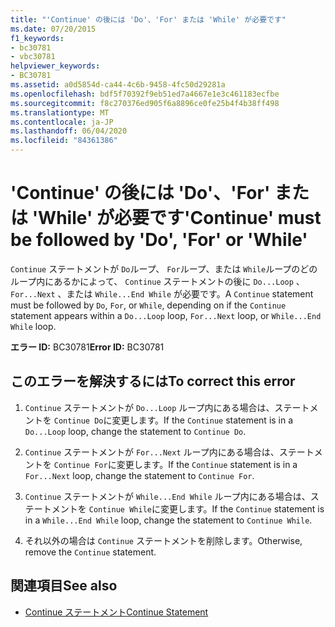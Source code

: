 ```yaml
---
title: "'Continue' の後には 'Do'、'For' または 'While' が必要です"
ms.date: 07/20/2015
f1_keywords:
- bc30781
- vbc30781
helpviewer_keywords:
- BC30781
ms.assetid: a0d5854d-ca44-4c6b-9458-4fc50d29281a
ms.openlocfilehash: bdf5f70392f9eb51ed7a4667e1e3c461183ecfbe
ms.sourcegitcommit: f8c270376ed905f6a8896ce0fe25b4f4b38ff498
ms.translationtype: MT
ms.contentlocale: ja-JP
ms.lasthandoff: 06/04/2020
ms.locfileid: "84361386"
---
```

# <a name="continue-must-be-followed-by-do-for-or-while"></a><span data-ttu-id="fcdff-102">'Continue' の後には 'Do'、'For' または 'While' が必要です</span><span class="sxs-lookup"><span data-stu-id="fcdff-102">'Continue' must be followed by 'Do', 'For' or 'While'</span></span>
<span data-ttu-id="fcdff-103">`Continue` ステートメントが `Do`ループ、 `For`ループ、または `While`ループのどのループ内にあるかによって、 `Continue` ステートメントの後に `Do...Loop` 、 `For...Next` 、または `While...End While` が必要です。</span><span class="sxs-lookup"><span data-stu-id="fcdff-103">A `Continue` statement must be followed by `Do`, `For`, or `While`, depending on if the `Continue` statement appears within a `Do...Loop` loop, `For...Next` loop, or `While...End While` loop.</span></span>  
  
 <span data-ttu-id="fcdff-104">**エラー ID:** BC30781</span><span class="sxs-lookup"><span data-stu-id="fcdff-104">**Error ID:** BC30781</span></span>  
  
## <a name="to-correct-this-error"></a><span data-ttu-id="fcdff-105">このエラーを解決するには</span><span class="sxs-lookup"><span data-stu-id="fcdff-105">To correct this error</span></span>  
  
1. <span data-ttu-id="fcdff-106">`Continue` ステートメントが `Do...Loop` ループ内にある場合は、ステートメントを `Continue Do`に変更します。</span><span class="sxs-lookup"><span data-stu-id="fcdff-106">If the `Continue` statement is in a `Do...Loop` loop, change the statement to `Continue Do`.</span></span>  
  
2. <span data-ttu-id="fcdff-107">`Continue` ステートメントが `For...Next` ループ内にある場合は、ステートメントを `Continue For`に変更します。</span><span class="sxs-lookup"><span data-stu-id="fcdff-107">If the `Continue` statement is in a `For...Next` loop, change the statement to `Continue For`.</span></span>  
  
3. <span data-ttu-id="fcdff-108">`Continue` ステートメントが `While...End While` ループ内にある場合は、ステートメントを `Continue While`に変更します。</span><span class="sxs-lookup"><span data-stu-id="fcdff-108">If the `Continue` statement is in a `While...End While` loop, change the statement to `Continue While`.</span></span>  
  
4. <span data-ttu-id="fcdff-109">それ以外の場合は `Continue` ステートメントを削除します。</span><span class="sxs-lookup"><span data-stu-id="fcdff-109">Otherwise, remove the `Continue` statement.</span></span>  
  
## <a name="see-also"></a><span data-ttu-id="fcdff-110">関連項目</span><span class="sxs-lookup"><span data-stu-id="fcdff-110">See also</span></span>

- [<span data-ttu-id="fcdff-111">Continue ステートメント</span><span class="sxs-lookup"><span data-stu-id="fcdff-111">Continue Statement</span></span>](../language-reference/statements/continue-statement.md)
